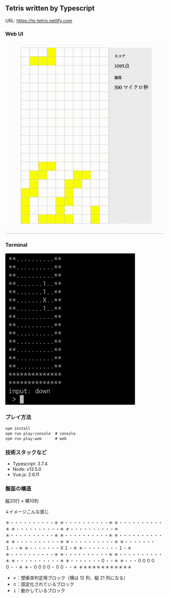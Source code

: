 ## Tetris written by Typescript

URL: https://ts-tetris.netlify.com

### Web UI
![Web UI](https://raw.githubusercontent.com/takuma-saito/tetris/489917b8cc0d4527bcf3f4e2834a053764be8344/movies/web.gif)

### Terminal
![Tetris Terminal](https://raw.githubusercontent.com/takuma-saito/tetris/41f691a9582390544127f4d64519a7a44ec9f124/movies/terminal.gif)

### プレイ方法

```shell
npm install
npm run play:console  # console
npm run play:web      # web
```

### 技術スタックなど

- Typescript: 3.7.4
- Node: v13.5.0
- Vue.js: 2.6.11

### 盤面の構造
縦20行 × 横10列

↓イメージこんな感じ

＊・・・・・・・・・・＊
＊・・・・・・・・・・＊
＊・・・・・・・・・・＊
＊・・・・・・・・・・＊
＊・・・・・・・・・・＊
＊・・・・・・・・・・＊
＊・・・・・・・・・・＊
＊・・・・・・・・・・＊
＊・・・・・・・・・・＊
＊・・・・・・・・・・＊
＊・・・・・・・１・・＊
＊・・・・・・・Ｘ１・＊
＊・・・・・・・・１・＊
＊・・・・・・・・・・＊
＊・・・・・・・・・・＊
＊・・・・・・・・・・＊
＊・・・・・・・・・・＊
＊・・・・・・・０・・＊
＊・・・０００００・・＊
＊・００００・００・・＊
＊＊＊＊＊＊＊＊＊＊＊＊

- `＊`：壁衝突判定用ブロック（横は 12 列、縦 21 列になる）
- `０`：固定化されているブロック
- `１`：動かしているブロック

